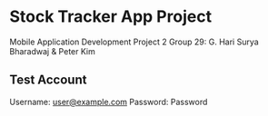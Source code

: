 # Stock Tracker App Project

Mobile Application Development
Project 2
Group 29: G. Hari Surya Bharadwaj & Peter Kim

## Test Account

Username: user@example.com
Password: Password
